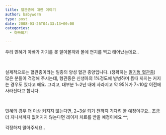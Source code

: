 ```yaml
---
title: 혈관종에 대한 이야기
author: babyworm
type: post
date: 2008-03-26T04:33:13+00:00
categories:
  - 아빠되기

---
```

우리 민혜가 아빠가 자기를 못 알아볼까봐 볼에 연지를 찍고 태어났는데요..

&nbsp;

실제적으로는 혈관종이라는 일종의 양성 혈관 종양입니다. (정확히는 <a href="http://home.megapass.co.kr/~faldo/diseases/hamangiomastrawberry.html" target="_blank">딸기형 혈관종</a>)  
많은 분들이 걱정해 주시는데, 형관종은 신생아의 1%정도에 발병하며 돐때 까지는 커지는 경우도 있다고 해요. 그리고, 대부분 1~2년 내에 사라지고 약 95%가 7~10살 이전에 사라진다고 합니다.

&nbsp;

민혜의 경우 더 이상 커지지 않는다면, 2~3살 되기 전까지 기다려 볼 예정이구요.. 조금 더 지나서까지 없어지지 않는다면 레이저 치료를 받을 예정이에요 ^^;

걱정하지 말아주세요..

&nbsp;